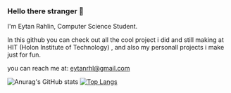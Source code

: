 ### Hello there stranger 👋

<!--
**BiggieFudge/BiggieFudge** is a ✨ _special_ ✨ repository because its `README.md` (this file) appears on your GitHub profile.

Here are some ideas to get you started:





-->

I'm Eytan Rahlin, Computer Science Student.

In this github you can check out all the cool project i did and still making at HIT (Holon Institute of Technology) , and also my personall projects i make just for fun.



you can reach me at: eytanrhl@gmail.com

![Anurag's GitHub stats](https://github-readme-stats.vercel.app/api?username=Biggiefudge&show_icons=true)
[![Top Langs](https://github-readme-stats.vercel.app/api/top-langs/?username=Biggiefudge&langs_count=8&hide=html,jupyter-notebook,scss)](https://github.com/anuraghazra/github-readme-stats)

